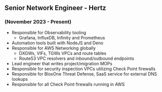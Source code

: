 ## Senior Network Engineer - Hertz
### (November 2023 - Present)
- Responsible for Observability tooling 
    - Grafana, InfluxDB, Infinity and Prometheus 
- Automation tools built with NodeJS and Deno 
- Responsible for AWS Networking globally 
    - DXGWs, VIFs, TGWs VPCs and route tables 
    - Route53 VPC resolvers and inbound/outbound endpoints 
- Lead engineer that writes project/migration MOPs 
- Responsible for security inspection VPCs utilizing Check Point firewalls 
- Responsible for BloxOne Threat Defense, SaaS service for external DNS lookups 
- Responsible for all Check Point firewalls running in AWS 